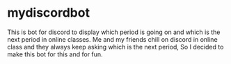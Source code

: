 # mydiscordbot
This is bot for discord to display which period is going on and which is the next period in online classes.
Me and my friends chill on discord in online class and they always keep asking which is the next period, So I decided to make this bot for this and for fun.
